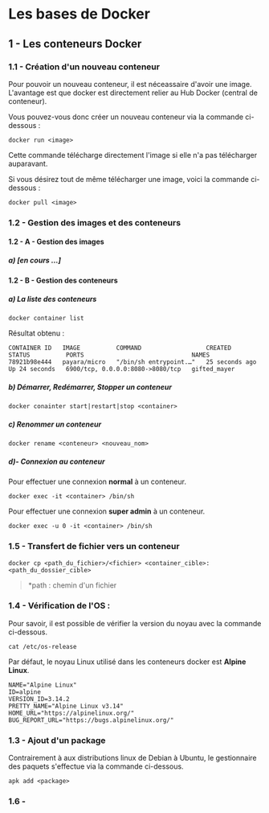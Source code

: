 # Les bases de Docker

## 1 - Les conteneurs Docker

### 1.1 - Création d'un nouveau conteneur

Pour pouvoir un nouveau conteneur, il est néceassaire d'avoir une image. L'avantage est que docker est directement relier au Hub Docker (central de conteneur).

Vous pouvez-vous donc créer un nouveau conteneur via la commande ci-dessous :

```
docker run <image>
```

Cette commande télécharge directement l'image si elle n'a pas télécharger auparavant.

Si vous désirez tout de même télécharger une image, voici la commande ci-dessous :

```
docker pull <image>
```

### 1.2 - Gestion des images et des conteneurs

#### 1.2 - A - Gestion des images

##### a) **[en cours ...]**

#### 1.2 - B - Gestion des conteneurs

##### a) La liste des conteneurs

```
docker container list
```

Résultat obtenu :

```
CONTAINER ID   IMAGE          COMMAND                  CREATED          STATUS          PORTS                              NAMES
78921b98e444   payara/micro   "/bin/sh entrypoint.…"   25 seconds ago   Up 24 seconds   6900/tcp, 0.0.0.0:8080->8080/tcp   gifted_mayer
```


##### b) Démarrer, Redémarrer, Stopper un conteneur

```
docker conainter start|restart|stop <container>
```

##### c) Renommer un conteneur

```
docker rename <conteneur> <nouveau_nom>
```

##### d)- Connexion au conteneur

Pour effectuer une connexion **normal** à un conteneur.

```
docker exec -it <container> /bin/sh
```

Pour effectuer une connexion **super admin** à un conteneur.

```
docker exec -u 0 -it <container> /bin/sh
```

### 1.5 - Transfert de fichier vers un conteneur

```
docker cp <path_du_fichier>/<fichier> <container_cible>:<path_du_dossier_cible>
```

> *path : chemin d'un fichier




### 1.4 - Vérification de l'OS :

Pour savoir, il est possible de vérifier la version du noyau avec la commande ci-dessous.

```
cat /etc/os-release
```

Par défaut, le noyau Linux utilisé dans les conteneurs docker est **Alpine Linux**.

```
NAME="Alpine Linux"
ID=alpine
VERSION_ID=3.14.2
PRETTY_NAME="Alpine Linux v3.14"
HOME_URL="https://alpinelinux.org/"
BUG_REPORT_URL="https://bugs.alpinelinux.org/"
```

### 1.3 - Ajout d'un package

Contrairement à aux distributions linux de Debian à Ubuntu, le gestionnaire des paquets s'effectue via la commande ci-dessous.

```
apk add <package>
```

### 1.6 - 
